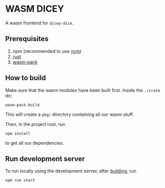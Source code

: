 # WASM DICEY
A wasm frontend for `dicey-dice`.

## Prerequisites
1. npm (recommended to use [nvm](https://github.com/creationix/nvm))
2. [rust](https://www.rust-lang.org/)
3. [wasm-pack](https://rustwasm.github.io/wasm-pack/installer/)

## How to build
Make sure that the wasm modules have been built first. Inside the `./crate` dir;
```console
wasm-pack build
```
This will create a `pkg/` directory containing all our wasm stuff.

Then, in the project root, run
```console
npm install 
```
to get all our dependencies.

## Run development server
To run locally using the development server, after [building](#how-to-build), run
```console
npm run start
```

